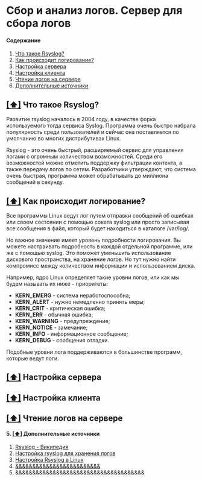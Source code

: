 # Сбор и анализ логов. Cервер для сбора логов

#### <a name='toc'>Содержание</a>

1. [Что такое Rsyslog?](#1)
2. [Как происходит логирование?](#2)
3. [Настройка сервера](#3)
4. [Настройка клиента](#4)
5. [Чтение логов на сервере](#5)
6. [Дополнительные источники](#recommended_sources)


## [[⬆]](#toc) <a name='1'>Что такое Rsyslog?</a>

Развитие rsyslog началось в 2004 году, в качестве форка используемого тогда сервиса Syslog. Программа очень быстро набрала популярность среди пользователей и сейчас она поставляется по умолчанию во многих дистрибутивах Linux.

Rsyslog - это очень быстрый, расширяемый сервис для управления логами с огромным количеством возможностей. Среди его возможностей можно отметить поддержку фильтрации контента, а также передачу логов по сетям. Разработчики утверждают, что система очень быстрая, программа может обрабатывать до миллиона сообщений в секунду.


## [[⬆]](#toc) <a name='2'>Как происходит логирование?</a>

Все программы Linux ведут лог путем отправки сообщений об ошибках или своем состоянии с помощью сокета syslog или просто записывая все сообщения в файл, который будет находиться в каталоге /var/log/.

Но важное значение имеет уровень подробности логирования. Вы можете настраивать подробность в каждой отдельной программе, или же с помощью syslog. Это поможет уменьшить использование дискового пространства, на хранение логов. Но тут нужно найти компромисс между количеством информации и использованием диска.

Например, ядро Linux определяет такие уровни логов, или как мы будем называть их ниже - приоритеты:

- **KERN_EMERG** - система неработоспособна;
- **KERN_ALERT** - нужно немедленно принять меры;
- **KERN_CRIT** - критическая ошибка;
- **KERN_ERR** - обычная ошибка;
- **KERN_WARNING** - предупреждение;
- **KERN_NOTICE** - замечание;
- **KERN_INFO** - информационное сообщение;
- **KERN_DEBUG** - сообщения отладки.

Подобные уровни лога поддерживаются в большинстве программ, которые ведут логи.

## [[⬆]](#toc) <a name='3'>Настройка сервера</a>

## [[⬆]](#toc) <a name='4'>Настройка клиента</a>

## [[⬆]](#toc) <a name='5'>Чтение логов на сервере</a>













#### 5. [[⬆]](#toc) <a name='recommended_sources'>Дополнительные источники</a>

1. [Rsyslog - Википедия](https://en.wikipedia.org/wiki/Rsyslog)
2. [Настройка rsyslog для хранения логов](https://www.dmosk.ru/miniinstruktions.php?mini=rsyslog)
3. [Настройка Rsyslog в Linux](https://losst.pro/nastrojka-rsyslog-v-linux)
4. [&&&&&&&&&&&&&&&&&&&&&&&&&](https://pikabu.ru/story/sistema_initsializatsii_5191339)
5. &&&&&&&&&&&&&&&&&&&&&&&&&&&&&&&&&&&&&&
